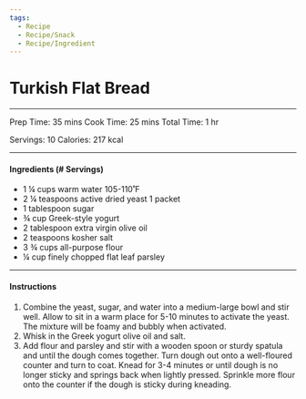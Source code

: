 ```yaml
---
tags:
  - Recipe
  - Recipe/Snack
  - Recipe/Ingredient
---
```


# Turkish Flat Bread

---

Prep Time: 35 mins
Cook Time: 25 mins
Total Time: 1 hr

Servings: 10
Calories: 217 kcal

---
#### Ingredients (# Servings)
- 1 ¼ cups warm water 105-110˚F
- 2 ¼ teaspoons active dried yeast 1 packet
- 1 tablespoon sugar
- ¾ cup Greek-style yogurt
- 2 tablespoon extra virgin olive oil
- 2 teaspoons kosher salt
- 3 ¾ cups all-purpose flour
- ¼ cup finely chopped flat leaf parsley

---
#### Instructions
1. Combine the yeast, sugar, and water into a medium-large bowl and stir well. Allow to sit in a warm place for 5-10 minutes to activate the yeast. The mixture will be foamy and bubbly when activated.
2. Whisk in the Greek yogurt olive oil and salt.
3. Add flour and parsley and stir with a wooden spoon or sturdy spatula and until the dough comes together. Turn dough out onto a well-floured counter and turn to coat. Knead for 3-4 minutes or until dough is no longer sticky and springs back when lightly pressed. Sprinkle more flour onto the counter if the dough is sticky during kneading.
